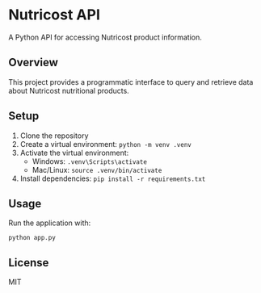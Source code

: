 # Nutricost API

A Python API for accessing Nutricost product information.

## Overview

This project provides a programmatic interface to query and retrieve data about Nutricost nutritional products.

## Setup

1. Clone the repository
2. Create a virtual environment: `python -m venv .venv`
3. Activate the virtual environment:
   - Windows: `.venv\Scripts\activate`
   - Mac/Linux: `source .venv/bin/activate`
4. Install dependencies: `pip install -r requirements.txt`

## Usage

Run the application with:

```
python app.py
```

## License

MIT 